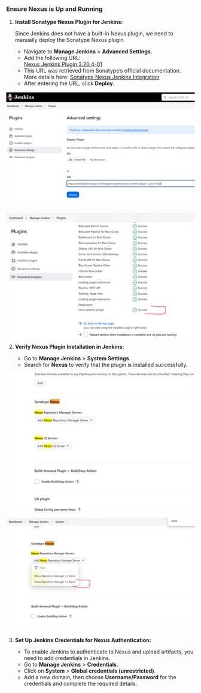 ### Ensure Nexus is Up and Running

1. **Install Sonatype Nexus Plugin for Jenkins:**

   Since Jenkins does not have a built-in Nexus plugin, we need to manually deploy the Sonatype Nexus plugin.

   - Navigate to **Manage Jenkins** > **Advanced Settings**.
   - Add the following URL:  
     [Nexus Jenkins Plugin 3.20.4-01](https://download.sonatype.com/integrations/jenkins/nexus-jenkins-plugin-3.20.4-01.hpi)
   - This URL was retrieved from Sonatype’s official documentation.  
     More details here: [Sonatype Nexus Jenkins Integration](https://help.sonatype.com/en/sonatype-platform-plugin-for-jenkins.html)
   - After entering the URL, click **Deploy**.


 ![image info](./nexus-jenkins-installation.PNG)

![image info](./nexus-jenkins-plugin.PNG)



2. **Verify Nexus Plugin Installation in Jenkins:**

   - Go to **Manage Jenkins** > **System Settings**.
   - Search for **Nexus** to verify that the plugin is installed successfully.


![image info](./nexus-systems.PNG)


![image info](./nexus-systems2.PNG)

3. **Set Up Jenkins Credentials for Nexus Authentication:**

   - To enable Jenkins to authenticate to Nexus and upload artifacts, you need to add credentials in Jenkins.
   - Go to **Manage Jenkins** > **Credentials**.
   - Click on **System** > **Global credentials (unrestricted)**.
   - Add a new domain, then choose **Username/Password** for the credentials and complete the required details.
